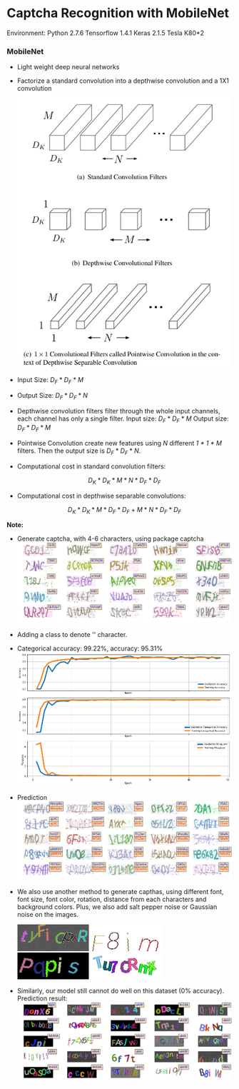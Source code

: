 # Captcha Recognition with MobileNet	 

Environment: Python 2.7.6 Tensorflow 1.4.1 Keras 2.1.5 Tesla K80*2

### MobileNet

- Light weight deep neural networks

- Factorize a standard convolution into a depthwise convolution and a 1X1 convolution 
![mobilenet](https://github.com/CancanZhang/Captcha-Recognition/blob/master/MobileNet/img/mobilenet.png)

- Input Size: $D_F * D_F * M$

- Output Size: $D_F * D_F * N$

- Depthwise convolution filters filter through the whole input channels, each channel has only a single filter.  Input size: $D_F * D_F * M$ Output size: $D_F * D_F * M$

- Pointwise Convolution create new features using $N$ different *1 * 1 * M* filters. Then the output size is $D_F * D_F * N$.

- Computational cost in standard convolution filters:

   $$D_K * D_K * M * N * D_F * D_F$$

- Computational cost in depthwise separable convolutions: 

  $$D_K * D_K * M * D_F * D_F + M * N * D_F*D_F$$


**Note:**

- Generate captcha, with 4-6 characters, using package captcha
   ![1](https://github.com/CancanZhang/Captcha-Recognition/blob/master/CNN_GRU_Attention/img/captcha.png)

- Adding a class to denote '' character.

- Categorical accuracy: 99.22%, accuracy: 95.31%![hist](https://github.com/CancanZhang/Captcha-Recognition/blob/master/MobileNet/img/hist_mobilenet.png)

- Prediction![predict](https://github.com/CancanZhang/Captcha-Recognition/blob/master/MobileNet/img/predict_mobilenet.png)

- We also use another method to generate capthas, using different font, font size, font color, rotation, distance from each characters and background colors. Plus, we also add salt pepper noise or Gaussian noise on the images.

  ![mock1](https://github.com/CancanZhang/Captcha-Recognition/blob/master/MobileNet/img/mock1.png)
  ![mock2](https://github.com/CancanZhang/Captcha-Recognition/blob/master/MobileNet/img/mock2.png)
  ![mock3](https://github.com/CancanZhang/Captcha-Recognition/blob/master/MobileNet/img/mock3.png)
  ![mock4](https://github.com/CancanZhang/Captcha-Recognition/blob/master/MobileNet/img/mock4.png)
  
- Similarly, our model still cannot do well on this dataset (0% accuracy). Prediction result: ![predict_mock](https://github.com/CancanZhang/Captcha-Recognition/blob/master/MobileNet/img/predict_mock.png)
